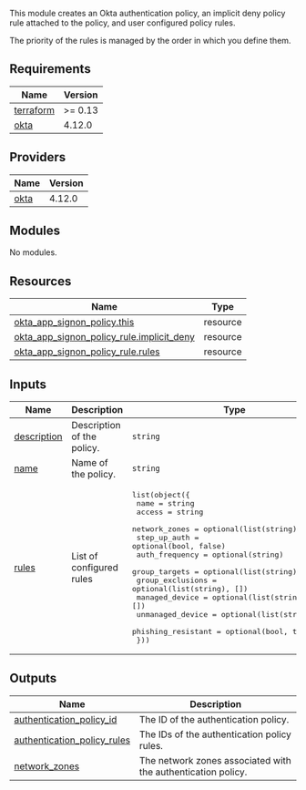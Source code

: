 This module creates an Okta authentication policy, an implicit deny policy rule attached to the policy, and user configured policy rules.

The priority of the rules is managed by the order in which you define them.
## Requirements

| Name | Version |
|------|---------|
| <a name="requirement_terraform"></a> [terraform](#requirement\_terraform) | >= 0.13 |
| <a name="requirement_okta"></a> [okta](#requirement\_okta) | 4.12.0 |

## Providers

| Name | Version |
|------|---------|
| <a name="provider_okta"></a> [okta](#provider\_okta) | 4.12.0 |

## Modules

No modules.

## Resources

| Name | Type |
|------|------|
| [okta_app_signon_policy.this](https://registry.terraform.io/providers/okta/okta/4.12.0/docs/resources/app_signon_policy) | resource |
| [okta_app_signon_policy_rule.implicit_deny](https://registry.terraform.io/providers/okta/okta/4.12.0/docs/resources/app_signon_policy_rule) | resource |
| [okta_app_signon_policy_rule.rules](https://registry.terraform.io/providers/okta/okta/4.12.0/docs/resources/app_signon_policy_rule) | resource |

## Inputs

| Name | Description | Type | Default | Required |
|------|-------------|------|---------|:--------:|
| <a name="input_description"></a> [description](#input\_description) | Description of the policy. | `string` | n/a | yes |
| <a name="input_name"></a> [name](#input\_name) | Name of the policy. | `string` | n/a | yes |
| <a name="input_rules"></a> [rules](#input\_rules) | List of configured rules | <pre>list(object({<br>    name               = string<br>    access             = string<br>    network_zones      = optional(list(string), [])<br>    step_up_auth       = optional(bool, false)<br>    auth_frequency     = optional(string)<br>    group_targets      = optional(list(string), [])<br>    group_exclusions   = optional(list(string), [])<br>    managed_device     = optional(list(string), [])<br>    unmanaged_device   = optional(list(string), [])<br>    phishing_resistant = optional(bool, true)<br>  }))</pre> | n/a | yes |

## Outputs

| Name | Description |
|------|-------------|
| <a name="output_authentication_policy_id"></a> [authentication\_policy\_id](#output\_authentication\_policy\_id) | The ID of the authentication policy. |
| <a name="output_authentication_policy_rules"></a> [authentication\_policy\_rules](#output\_authentication\_policy\_rules) | The IDs of the authentication policy rules. |
| <a name="output_network_zones"></a> [network\_zones](#output\_network\_zones) | The network zones associated with the authentication policy. |
